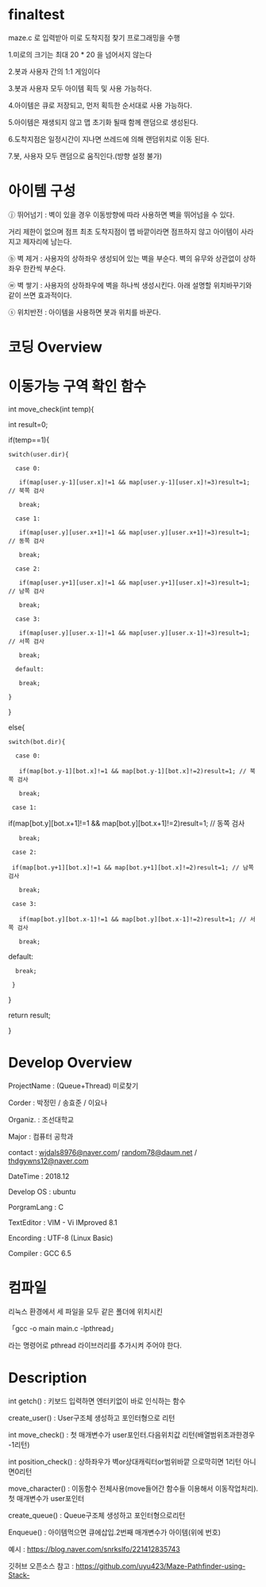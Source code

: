 # finaltest

maze.c 로 입력받아 미로 도착지점 찾기 프로그래밍을 수행

1.미로의 크기는 최대 20 * 20 을 넘어서지 않는다

2.봇과 사용자 간의 1:1 게임이다

3.봇과 사용자 모두 아이템 획득 및 사용 가능하다.

4.아이템은 큐로 저장되고, 먼저 획득한 순서대로 사용 가능하다.

5.아이템은 재생되지 않고 맵 초기화 될때 함께 랜덤으로 생성된다.

6.도착지점은 일정시간이 지나면 쓰레드에 의해 랜덤위치로 이동 된다.

7.봇, 사용자 모두 랜덤으로 움직인다.(방향 설정 불가)


# 아이템 구성
ⓙ 뛰어넘기 : 벽이 있을 경우 이동방향에 따라 사용하면 벽을 뛰어넘을 수 있다.

거리 제한이 없으며 점프 최초 도착지점이 맵 바깥이라면 점프하지 않고 아이템이 사라지고 제자리에 남는다.

ⓑ 벽 제거 : 사용자의 상하좌우 생성되어 있는 벽을 부순다. 벽의 유무와 상관없이 상하좌우 한칸씩 부순다.

ⓦ 벽 쌓기 : 사용자의 상하좌우에 벽을 하나씩 생성시킨다. 아래 설명할 위치바꾸기와 같이 쓰면 효과적이다.

ⓢ 위치반전 : 아이템을 사용하면 봇과 위치를 바꾼다.

# 코딩 Overview
# 이동가능 구역 확인 함수
int move_check(int temp){

  int result=0;
  
  if(temp==1){
  
    switch(user.dir){
    
      case 0:
      
       if(map[user.y-1][user.x]!=1 && map[user.y-1][user.x]!=3)result=1; // 북쪽 검사
       
       break;
       
      case 1:
      
       if(map[user.y][user.x+1]!=1 && map[user.y][user.x+1]!=3)result=1; // 동쪽 검사
       
       break;
       
      case 2:
      
       if(map[user.y+1][user.x]!=1 && map[user.y+1][user.x]!=3)result=1; // 남쪽 검사
       
       break;
       
      case 3:
      
       if(map[user.y][user.x-1]!=1 && map[user.y][user.x-1]!=3)result=1; // 서쪽 검사
       
       break;
       
      default:
      
       break;
       
    }
    
  }
  
  else{
  
    switch(bot.dir){
    
      case 0:
      
       if(map[bot.y-1][bot.x]!=1 && map[bot.y-1][bot.x]!=2)result=1; // 북쪽 검사
       
       break;
       
     case 1:
     
  if(map[bot.y][bot.x+1]!=1 && map[bot.y][bot.x+1]!=2)result=1; // 동쪽 검사
  
       break;
       
     case 2:
     
     if(map[bot.y+1][bot.x]!=1 && map[bot.y+1][bot.x]!=2)result=1; // 남쪽 검사
     
       break;
       
	 case 3:
	 
       if(map[bot.y][bot.x-1]!=1 && map[bot.y][bot.x-1]!=2)result=1; // 서쪽 검사
       
       break;
       
  default:
  
      break;
      
	 }
	 
 }
 
 return result;

}



# Develop Overview

ProjectName : (Queue+Thread) 미로찾기

Corder : 박정민 / 송효준 / 이요나

Organiz. : 조선대학교

Major : 컴퓨터 공학과

contact : wjdals8976@naver.com/ random78@daum.net / thdgywns12@naver.com

DateTime : 2018.12

Develop OS : ubuntu

PorgramLang : C

TextEditor : VIM - Vi IMproved 8.1

Encording : UTF-8 (Linux Basic)

Compiler : GCC 6.5

# 컴파일

리눅스 환경에서 세 파일을 모두 같은 폴더에 위치시킨

「gcc -o main main.c -lpthread」

라는 명령어로 pthread 라이브러리를 추가시켜 주어야 한다.


# Description
int getch() : 키보드 입력하면 엔터키없이 바로 인식하는 함수

create_user() : User구조체 생성하고 포인터형으로 리턴

int move_check() : 첫 매개변수가 user포인터.다음위치값 리턴(배열범위초과한경우 -1리턴)

int position_check() : 상하좌우가 벽or상대캐릭터or범위바깥 으로막히면 1리턴 아니면0리턴

move_character() : 이동함수 전체사용(move들어간 함수들 이용해서 이동작업처리).첫 매개변수가 user포인터

create_queue() : Queue구조체 생성하고 포인터형으로리턴

Enqueue() : 아이템먹으면 큐에삽입.2번째 매개변수가 아이템(위에 번호)

예시 : https://blog.naver.com/snrkslfo/221412835743

깃허브 오픈소스 참고 : https://github.com/uyu423/Maze-Pathfinder-using-Stack-
